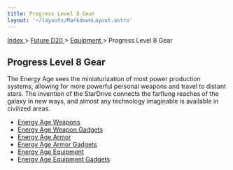 ```yaml
---
title: Progress Level 8 Gear
layout: '~/layouts/MarkdownLayout.astro'
---
```


[ Index ](/) > [ Future D20 ](/future.d20.srd) > [ Equipment ](/future.d20.srd/equipment) > Progress Level 8 Gear

##  Progress Level 8 Gear

The Energy Age sees the miniaturization of most power production systems,
allowing for more powerful personal weapons and travel to distant stars. The
invention of the StarDrive connects the farflung reaches of the galaxy in new
ways, and almost any technology imaginable is available in civilized areas.

  * [ Energy Age Weapons ](/future.d20.srd/equipment/energy.age.weapons)
  * [ Energy Age Weapon Gadgets ](/future.d20.srd/equipment/energy.age.weapon.gadgets)
  * [ Energy Age Armor ](/future.d20.srd/equipment/energy.age.armor)
  * [ Energy Age Armor Gadgets ](/future.d20.srd/equipment/energy.age.armor.gadgets)
  * [ Energy Age Equipment ](/future.d20.srd/equipment/energy.age.equipment)
  * [ Energy Age Equipment Gadgets ](/future.d20.srd/equipment/energy.age.equipment.gadgets)


